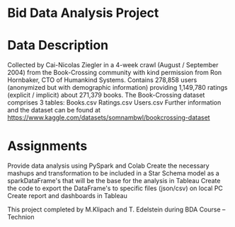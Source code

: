 # Bid Data Analysis Project

# Data Description
Collected by Cai-Nicolas Ziegler in a 4-week crawl (August / September 2004) from the Book-Crossing community with kind permission from Ron Hornbaker, CTO of Humankind Systems.
Contains 278,858 users (anonymized but with demographic information) providing 1,149,780 ratings (explicit / implicit) about 271,379 books. 
The Book-Crossing dataset comprises 3 tables:
Books.csv 
Ratings.csv 
Users.csv 
Further information and the dataset can be found at https://www.kaggle.com/datasets/somnambwl/bookcrossing-dataset

# Assignments
Provide data analysis using PySpark and Colab
Create the necessary mashups and transformation to be included in a Star Schema model as a sparkDataFrame's that will be the base for the analysis in Tableau
Create the code to export the DataFrame's to specific files (json/csv) on local PC
Create report and dashboards in Tableau

This project completed by M.Klipach and T. Edelstein during BDA Course – Technion
